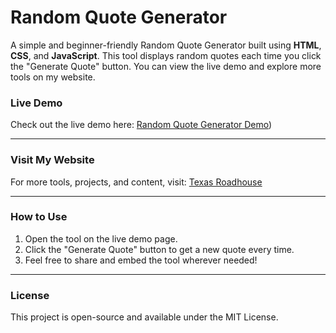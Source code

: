 # Random Quote Generator

A simple and beginner-friendly Random Quote Generator built using **HTML**, **CSS**, and **JavaScript**. This tool displays random quotes each time you click the "Generate Quote" button. You can view the live demo and explore more tools on my website.

### Live Demo
Check out the live demo here: [Random Quote Generator Demo](https://github.com/riazkhosa/random-qoutes-generater/))

---

### Visit My Website
For more tools, projects, and content, visit: [Texas Roadhouse](https://menufortexasroadhousewithprices.com)

---

### How to Use
1. Open the tool on the live demo page.
2. Click the "Generate Quote" button to get a new quote every time.
3. Feel free to share and embed the tool wherever needed!

---

### License
This project is open-source and available under the MIT License.
